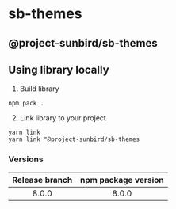 # sb-themes

## @project-sunbird/sb-themes

## Using library locally

1. Build library
```console
npm pack .
```
2. Link library to your project
```console
yarn link
yarn link "@project-sunbird/sb-themes
```
### Versions

|   Release branch  	| npm package version 	| 
|:-----------------:	|:-------------------:	|
|  8.0.0             	|       8.0.0       	|